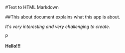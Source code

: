 #Text to HTML Markdown 
 
##This about document explains what this app is about. 
 
*It's very interesting and very challenging to create.*
 
<p>P</p>

<strong>Hello!!!</strong>